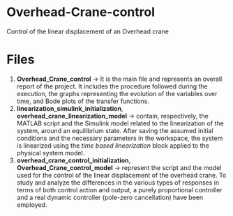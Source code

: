 # Overhead-Crane-control
Control of the linear displacement of an Overhead crane

# Files 
1. **Overhead_Crane_control** → It is the main file and represents an overall report of the project. It includes the procedure followed during the execution, the graphs representing the evolution of the variables over time, and Bode plots of the transfer functions.
2. **linearization_simulink_initialization**, **overhead_crane_linearization_model** → contain, respectively, the MATLAB script and the Simulink model related to the linearization of the system, around an equilibrium state. After saving the assumed initial conditions and the necessary parameters in the workspace, the system is linearized using the *time based linearization* block applied to the physical system model.
3. **overhead_crane_control_initialization**, **Overhead_Crane_control_model** → represent the script and the model used for the control of the linear displacement of the overhead crane. To study and analyze the differences in the various types of responses in terms of both control action and output, a purely proportional controller and a real dynamic controller (pole-zero cancellation) have been employed.
